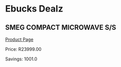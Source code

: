 
# Ebucks Dealz
## SMEG COMPACT MICROWAVE S/S
[Product Page](https://www.ebucks.com/web/shop/productSelected.do?prodId=1031675976&catId=704989856)

Price: R23999.00

Savings: 1001.0


	